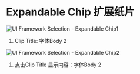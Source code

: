 # Expandable Chip 扩展纸片

![UI Framework Selection - Expandable Chip1](../../imgs/ns_ui_framework/selection/Expandable_Chip1.png)

1. Clip Title: 字体Body 2

![UI Framework Selection - Expandable Chip2](../../imgs/ns_ui_framework/selection/Expandable_Chip2.png)

1. 点击Clip Title 显示内容：字体Body 2

